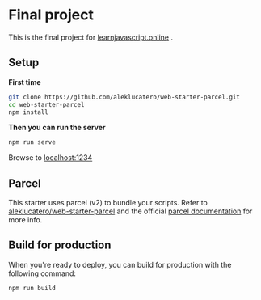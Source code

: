 # Final project

This is the final project for [learnjavascript.online](https://learnjavascript.online) .

## Setup

**First time**

```bash
git clone https://github.com/aleklucatero/web-starter-parcel.git
cd web-starter-parcel
npm install
```

**Then you can run the server**

```bash
npm run serve
```

Browse to [localhost:1234](http://localhost:1234)

## Parcel

This starter uses parcel (v2) to bundle your scripts. Refer to [aleklucatero/web-starter-parcel](https://github.com/aleklucaero/web-starter-parcel/) and the official [parcel documentation](https://parceljs.org/) for more info.

## Build for production

When you're ready to deploy, you can build for production with the following command:

```bash
npm run build
```
